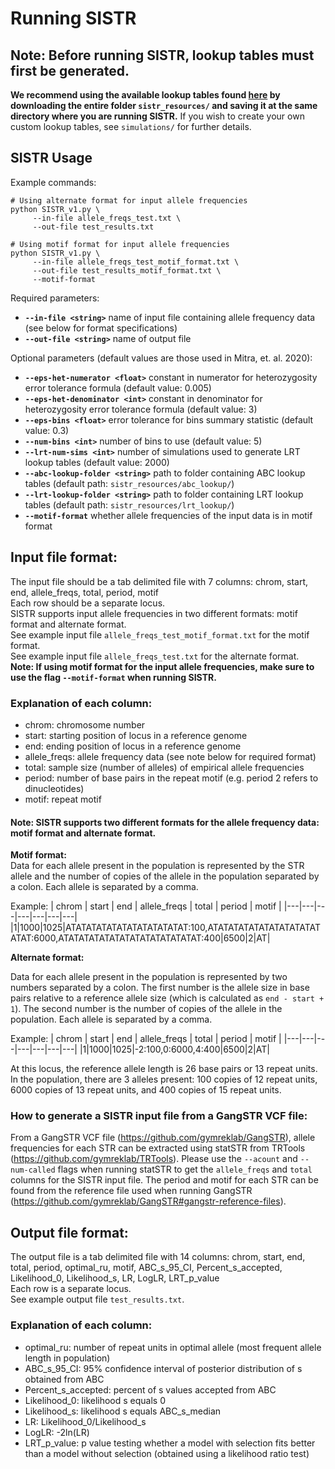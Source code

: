 # Running SISTR

## Note: Before running SISTR, lookup tables must first be generated. 
**We recommend using the available lookup tables found [here](https://drive.google.com/drive/folders/1nar_UJ_jyS97J_tV2vnwDgNmqLSQCRkm?usp=sharing) by downloading the entire folder `sistr_resources/` and saving it at the same directory where you are running SISTR.** If you wish to create your own custom lookup tables, see `simulations/` for further details. 

## SISTR Usage
Example commands:
```
# Using alternate format for input allele frequencies
python SISTR_v1.py \
     --in-file allele_freqs_test.txt \
     --out-file test_results.txt 
     
# Using motif format for input allele frequencies
python SISTR_v1.py \
     --in-file allele_freqs_test_motif_format.txt \
     --out-file test_results_motif_format.txt \
     --motif-format  
```

Required parameters:  
* __`--in-file <string>`__ name of input file containing allele frequency data (see below for format specifications)  
* __`--out-file <string>`__ name of output file 

Optional parameters (default values are those used in Mitra, et. al. 2020):
* __`--eps-het-numerator <float>`__ constant in numerator for heterozygosity error tolerance formula (default value: 0.005) 
* __`--eps-het-denominator <int>`__ constant in denominator for heterozygosity error tolerance formula (default value: 3)
* __`--eps-bins <float>`__ error tolerance for bins summary statistic (default value: 0.3)
* __`--num-bins <int>`__ number of bins to use (default value: 5)
* __`--lrt-num-sims <int>`__ number of simulations used to generate LRT lookup tables (default value: 2000) 
* __`--abc-lookup-folder <string>`__ path to folder containing ABC lookup tables (default path: `sistr_resources/abc_lookup/`)
* __`--lrt-lookup-folder <string>`__ path to folder containing LRT lookup tables (default path: `sistr_resources/lrt_lookup/`)
* __`--motif-format`__ whether allele frequencies of the input data is in motif format

## Input file format:
The input file should be a tab delimited file with 7 columns: chrom, start, end, allele_freqs, total, period, motif  
Each row should be a separate locus.  
SISTR supports input allele frequencies in two different formats: motif format and alternate format.  
See example input file `allele_freqs_test_motif_format.txt` for the motif format.  
See example input file `allele_freqs_test.txt` for the alternate format.  
**Note: If using motif format for the input allele frequencies, make sure to use the flag `--motif-format` when running SISTR.**  

### Explanation of each column:
* chrom: chromosome number  
* start: starting position of locus in a reference genome  
* end: ending position of locus in a reference genome  
* allele_freqs: allele frequency data (see note below for required format)
* total: sample size (number of alleles) of empirical allele frequencies  
* period: number of base pairs in the repeat motif (e.g. period 2 refers to dinucleotides)  
* motif: repeat motif  

#### Note: SISTR supports two different formats for the allele frequency data: motif format and alternate format. 

**Motif format:**   
Data for each allele present in the population is represented by the STR allele and the number of copies of the allele in the population separated by a colon. Each allele is separated by a comma.  

Example: 
| chrom | start | end | allele_freqs | total | period | motif |
|---|---|---|---|---|---|---|
|1|1000|1025|ATATATATATATATATATATATAT:100,ATATATATATATATATATATATATAT:6000,ATATATATATATATATATATATATATAT:400|6500|2|AT| 

**Alternate format:**  

Data for each allele present in the population is represented by two numbers separated by a colon. The first number is the allele size in base pairs relative to a reference allele size (which is calculated as `end - start + 1`). The second number is the number of copies of the allele in the population. Each allele is separated by a comma.  
   
Example: 
| chrom | start | end | allele_freqs | total | period | motif |
|---|---|---|---|---|---|---|
|1|1000|1025|-2:100,0:6000,4:400|6500|2|AT| 
   
At this locus, the reference allele length is 26 base pairs or 13 repeat units. In the population, there are 3 alleles present: 100 copies of 12 repeat units, 6000 copies of 13 repeat units, and 400 copies of 15 repeat units.  

### How to generate a SISTR input file from a GangSTR VCF file:  

From a GangSTR VCF file (https://github.com/gymreklab/GangSTR), allele frequencies for each STR can be extracted using statSTR from TRTools (https://github.com/gymreklab/TRTools). Please use the `--acount` and `--num-called` flags when running statSTR to get the `allele_freqs` and `total` columns for the SISTR input file. The period and motif for each STR can be found from the reference file used when running GangSTR (https://github.com/gymreklab/GangSTR#gangstr-reference-files).  

## Output file format:
The output file is a tab delimited file with 14 columns: chrom, start, end, total, period, optimal_ru, motif, ABC_s_95_CI, Percent_s_accepted, Likelihood_0, Likelihood_s, LR, LogLR, LRT_p_value    
Each row is a separate locus.  
See example output file `test_results.txt`.

### Explanation of each column:
* optimal_ru: number of repeat units in optimal allele (most frequent allele length in population)
* ABC_s_95_CI: 95% confidence interval of posterior distribution of s obtained from ABC
* Percent_s_accepted: percent of s values accepted from ABC
* Likelihood_0: likelihood s equals 0
* Likelihood_s: likelihood s equals ABC_s_median
* LR: Likelihood_0/Likelihood_s
* LogLR: -2ln(LR)
* LRT_p_value: p value testing whether a model with selection fits better than a model without selection (obtained using a likelihood ratio test)